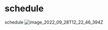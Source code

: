 # schedule
schedule
![image_2022_09_28T12_22_46_394Z](https://user-images.githubusercontent.com/107568538/192971637-b015f36b-605d-4df9-b8a6-e03b519fd306.png)
